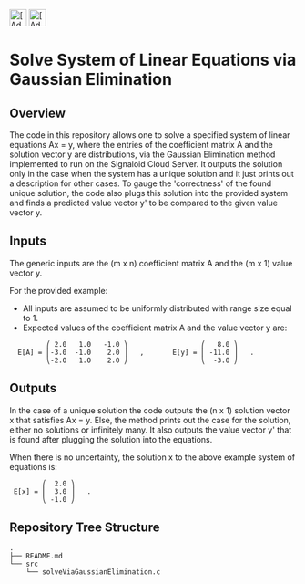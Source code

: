 [<img src="https://assets.signaloid.io/add-to-signaloid-cloud-logo-dark-v6.png#gh-dark-mode-only" alt="[Add to signaloid.io]" height="30">](https://signaloid.io/repositories?connect=https://github.com/bilgesubilgin/Signaloid-Demo-Basic-GaussianElimination#gh-dark-mode-only)
[<img src="https://assets.signaloid.io/add-to-signaloid-cloud-logo-light-v6.png#gh-light-mode-only" alt="[Add to signaloid.io]" height="30">](https://signaloid.io/repositories?connect=https://github.com/bilgesubilgin/Signaloid-Demo-Basic-GaussianElimination#gh-light-mode-only)


# Solve System of Linear Equations via Gaussian Elimination
## Overview
The code in this repository allows one to solve a specified system of linear equations Ax = y, where the entries of the coefficient matrix A and the solution vector y are distributions, via the Gaussian Elimination method implemented to run on the Signaloid Cloud Server. It outputs the solution only in the case when the system has a unique solution and it just prints out a description for other cases. To gauge the 'correctness' of the found unique solution, the code also plugs this solution into the provided system and finds a predicted value vector y' to be compared to the given value vector y.

## Inputs
The generic inputs are the (m x n) coefficient matrix A and the (m x 1) value vector y.

For the provided example:
- All inputs are assumed to be uniformly distributed with range size equal to 1.
- Expected values of the coefficient matrix A and the value vector y are:
```
         ⎛ 2.0   1.0   -1.0 ⎞                  ⎛   8.0 ⎞
  E[A] = ⎜-3.0  -1.0    2.0 ⎟   ,       E[y] = ⎜ -11.0 ⎟   .
         ⎝-2.0   1.0    2.0 ⎠                  ⎝  -3.0 ⎠
```

## Outputs
In the case of a unique solution the code outputs the (n x 1) solution vector x that satisfies Ax = y. Else, the method prints out the case for the solution, either no solutions or infinitely many.
It also outputs the value vector y' that is found after plugging the solution into the equations.

 When there is no uncertainty, the solution x to the above example system of equations is:
 ```
         ⎛  2.0 ⎞
  E[x] = ⎜  3.0 ⎟   .
         ⎝ -1.0 ⎠
```

## Repository Tree Structure
```
.
├── README.md
└── src
    └── solveViaGaussianElimination.c
```
